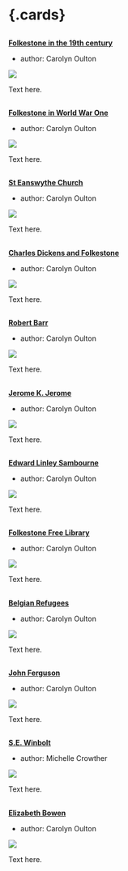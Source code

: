 <param ve-config 
       title="Folkestone"
       banner="/images/banners/19c.jpg"
       layout="index">

# {.cards}

##
**[Folkestone in the 19th century](/19c/19c-folkestone/)**

- author: Carolyn Oulton

![](https://iiif.juncture-digital.org/thumbnail?url=https://stor.artstor.org/stor/e3916d2b-2c0e-4bac-b403-53c9ac4ccb84)

Text here.

##
**[Folkestone in World War One](/20c/20c-folkestone-ww1/)**

- author: Carolyn Oulton

![](https://iiif.juncture-digital.org/thumbnail?url=https://upload.wikimedia.org/wikipedia/commons/5/50/The_Watsons_Manuscript.jpg)

Text here.

##
**[St Eanswythe Church](/churches/steanswythe-folkestone/)**

- author: Carolyn Oulton

![](https://iiif.juncture-digital.org/thumbnail?url=https://stor.artstor.org/stor/35bc9f9f-8fd4-4164-8042-c0ddbae953b1)

Text here.

##
**[Charles Dickens and Folkestone](/dickens/dickens-folkestone/)**

- author: Carolyn Oulton

![](https://iiif.juncture-digital.org/thumbnail?url=https://stor.artstor.org/stor/d306de51-dc71-4369-9416-2306342424d1)

Text here.

##
**[Robert Barr](https://kent-maps.online/19c/19c-barr-biography/)**

- author: Carolyn Oulton

![](https://iiif.juncture-digital.org/thumbnail?url=https://upload.wikimedia.org/wikipedia/commons/5/50/The_Watsons_Manuscript.jpg)

Text here.

##
**[Jerome K. Jerome](/19c/19c-jerome-biography/)**

- author: Carolyn Oulton

![](https://iiif.juncture-digital.org/thumbnail?url=https://upload.wikimedia.org/wikipedia/commons/5/50/The_Watsons_Manuscript.jpg)

Text here.

##
**[Edward Linley Sambourne](/19c/19c-sambourne-biography/)**

- author: Carolyn Oulton

![](https://iiif.juncture-digital.org/thumbnail?url=https://upload.wikimedia.org/wikipedia/commons/5/50/The_Watsons_Manuscript.jpg)

Text here.

##
**[Folkestone Free Library](/19c/19c-folkestone-free-library/)**

- author: Carolyn Oulton

![](https://iiif.juncture-digital.org/thumbnail?url=https://upload.wikimedia.org/wikipedia/commons/5/50/The_Watsons_Manuscript.jpg)

Text here.

##
**[Belgian Refugees](/20c/20c-belgian-refugees/)**

- author: Carolyn Oulton

![](https://iiif.juncture-digital.org/thumbnail?url=https://upload.wikimedia.org/wikipedia/commons/5/50/The_Watsons_Manuscript.jpg)

Text here.

##
**[John Ferguson](/20c/20c-ferguson-biography/)**

- author: Carolyn Oulton

![](https://iiif.juncture-digital.org/thumbnail?url=https://upload.wikimedia.org/wikipedia/commons/5/50/The_Watsons_Manuscript.jpg)

Text here.

##
**[S.E. Winbolt](/20c/20c-winbolt-biography/)**

- author: Michelle Crowther

![](https://iiif.juncture-digital.org/thumbnail?url=https://stor.artstor.org/stor/3c5e3b72-effe-4a59-ab8b-09e045451505)

Text here.

##
**[Elizabeth Bowen](/20c/20c-bowen-biography/)**

- author: Carolyn Oulton

![](https://iiif.juncture-digital.org/thumbnail?url=https://upload.wikimedia.org/wikipedia/commons/5/50/The_Watsons_Manuscript.jpg)

Text here.
